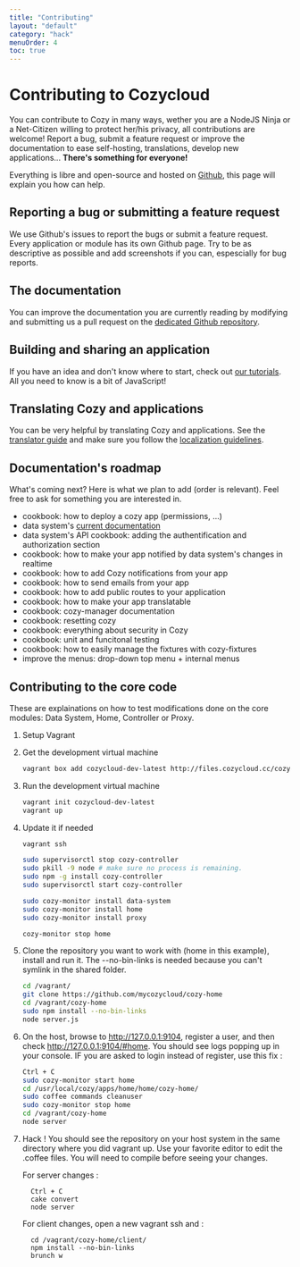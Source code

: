 ```yaml
---
title: "Contributing"
layout: "default"
category: "hack"
menuOrder: 4
toc: true
---
```


# Contributing to Cozycloud

You can contribute to Cozy in many ways, wether you are a NodeJS Ninja or a
Net-Citizen willing to protect her/his privacy, all contributions are welcome!
Report a bug, submit a feature request or improve the documentation to ease
self-hosting, translations, develop new applications...
**There's something for everyone!**

Everything is libre and open-source and hosted on
[Github](https://github.com/mycozycloud/), this page will explain you how can
help.


## Reporting a bug or submitting a feature request

We use Github's issues to report the bugs or submit a feature request. Every
application or module has its own Github page.
Try to be as descriptive as possible and add screenshots if you can,
espescially for bug reports.


## The documentation

You can improve the documentation you are currently reading by modifying and
submitting us a pull request on the
[dedicated Github repository](https://github.com/mycozycloud/cozy-docs/).

## Building and sharing an application

If you have an idea and don't know where to start, check out [our tutorials](/hack/getting-started/). All you need to know is a bit of JavaScript!

## Translating Cozy and applications
You can be very helpful by translating Cozy and applications. See the [translator guide](/hack/cookbooks/localization.html#Summary-for-translator-contributors) and make sure you follow the [localization guidelines](/hack/cookbooks/localization.html#Localization-guidelines).

## Documentation's roadmap

What's coming next? Here is what we plan to add (order is relevant). Feel free to ask for something you are interested in.

* cookbook: how to deploy a cozy app (permissions, ...)
* data system's [current documentation](https://github.com/mycozycloud/cozy-data-system/wiki/)
* data system's API cookbook: adding the authentification and authorization section
* cookbook: how to make your app notified by data system's changes in realtime
* cookbook: how to add Cozy notifications from your app
* cookbook: how to send emails from your app
* cookbook: how to add public routes to your application
* cookbook: how to make your app translatable
* cookbook: cozy-manager documentation
* cookbook: resetting cozy
* cookbook: everything about security in Cozy
* cookbook: unit and funcitonal testing
* cookbook: how to easily manage the fixtures with cozy-fixtures
* improve the menus: drop-down top menu + internal menus

## Contributing to the core code

These are explainations on how to test modifications done on the core modules:
Data System, Home, Controller or Proxy.

1. Setup Vagrant

2. Get the development virtual machine

    ```sh
    vagrant box add cozycloud-dev-latest http://files.cozycloud.cc/cozycloud-dev-latest.box
    ```

3. Run the development virtual machine

    ```sh
    vagrant init cozycloud-dev-latest
    vagrant up
    ```

4. Update it if needed

    ```sh
    vagrant ssh

    sudo supervisorctl stop cozy-controller
    sudo pkill -9 node # make sure no process is remaining.
    sudo npm -g install cozy-controller
    sudo supervisorctl start cozy-controller

    sudo cozy-monitor install data-system
    sudo cozy-monitor install home
    sudo cozy-monitor install proxy

    cozy-monitor stop home
    ```

5. Clone the repository you want to work with (home in this example), install and run it.
The --no-bin-links is needed because you can't symlink in the shared folder.

    ```sh
    cd /vagrant/
    git clone https://github.com/mycozycloud/cozy-home
    cd /vagrant/cozy-home
    sudo npm install --no-bin-links
    node server.js
    ```

6. On the host, browse to http://127.0.0.1:9104, register a user, and then check http://127.0.0.1:9104/#home.
You should see logs popping up in your console. IF you are asked to login instead of register, use this fix :

    ```sh
    Ctrl + C
    sudo cozy-monitor start home
    cd /usr/local/cozy/apps/home/home/cozy-home/
    sudo coffee commands cleanuser
    sudo cozy-monitor stop home
    cd /vagrant/cozy-home
    node server
    ```

7. Hack ! You should see the repository on your host system in the same directory where you did vagrant up.
Use your favorite editor to edit the .coffee files. You will need to compile before seeing your changes.

    For server changes :

         Ctrl + C
         cake convert
         node server

    For client changes, open a new vagrant ssh and :

         cd /vagrant/cozy-home/client/
         npm install --no-bin-links
         brunch w
